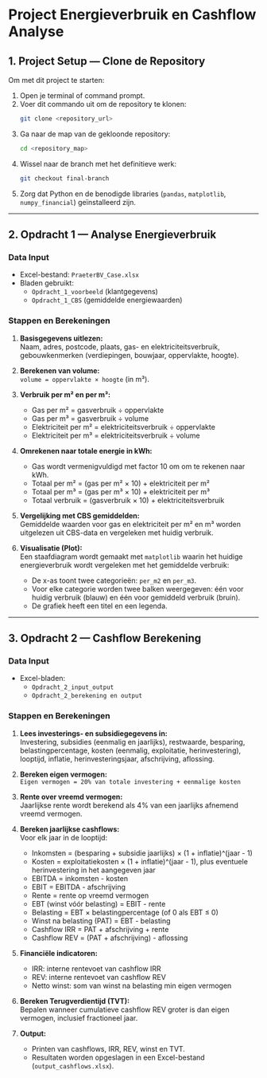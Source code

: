 #  Project Energieverbruik en Cashflow Analyse

## 1. Project Setup — Clone de Repository

Om met dit project te starten:

1. Open je terminal of command prompt.
2. Voer dit commando uit om de repository te klonen:
   ```bash
   git clone <repository_url>
   ```
3. Ga naar de map van de gekloonde repository:
   ```bash
   cd <repository_map>
   ```
4. Wissel naar de branch met het definitieve werk:
   ```bash
   git checkout final-branch
   ```
5. Zorg dat Python en de benodigde libraries (`pandas`, `matplotlib`, `numpy_financial`) geïnstalleerd zijn.

---

## 2. Opdracht 1 — Analyse Energieverbruik

### Data Input

- Excel-bestand: `PraeterBV_Case.xlsx`
- Bladen gebruikt:  
  - `Opdracht_1_voorbeeld` (klantgegevens)  
  - `Opdracht_1_CBS` (gemiddelde energiewaarden)

### Stappen en Berekeningen

1. **Basisgegevens uitlezen:**  
   Naam, adres, postcode, plaats, gas- en elektriciteitsverbruik, gebouwkenmerken (verdiepingen, bouwjaar, oppervlakte, hoogte).

2. **Berekenen van volume:**  
   `volume = oppervlakte × hoogte` (in m³).

3. **Verbruik per m² en per m³:**  
   - Gas per m² = gasverbruik ÷ oppervlakte  
   - Gas per m³ = gasverbruik ÷ volume  
   - Elektriciteit per m² = elektriciteitsverbruik ÷ oppervlakte  
   - Elektriciteit per m³ = elektriciteitsverbruik ÷ volume

4. **Omrekenen naar totale energie in kWh:**  
   - Gas wordt vermenigvuldigd met factor 10 om om te rekenen naar kWh.  
   - Totaal per m² = (gas per m² × 10) + elektriciteit per m²  
   - Totaal per m³ = (gas per m³ × 10) + elektriciteit per m³  
   - Totaal verbruik = (gasverbruik × 10) + elektriciteitsverbruik

5. **Vergelijking met CBS gemiddelden:**  
   Gemiddelde waarden voor gas en elektriciteit per m² en m³ worden uitgelezen uit CBS-data en vergeleken met huidig verbruik.

6. **Visualisatie (Plot):**  
   Een staafdiagram wordt gemaakt met `matplotlib` waarin het huidige energieverbruik wordt vergeleken met het gemiddelde verbruik:  
   - De x-as toont twee categorieën: `per_m2` en `per_m3`.  
   - Voor elke categorie worden twee balken weergegeven: één voor huidig verbruik (blauw) en één voor gemiddeld verbruik (bruin).  
   - De grafiek heeft een titel en een legenda.

---

## 3. Opdracht 2 — Cashflow Berekening

### Data Input

- Excel-bladen:  
  - `Opdracht_2_input_output`  
  - `Opdracht_2_berekening en output`

### Stappen en Berekeningen

1. **Lees investerings- en subsidiegegevens in:**  
   Investering, subsidies (eenmalig en jaarlijks), restwaarde, besparing, belastingpercentage, kosten (eenmalig, exploitatie, herinvestering), looptijd, inflatie, herinvesteringsjaar, afschrijving, aflossing.

2. **Bereken eigen vermogen:**  
   `Eigen vermogen = 20% van totale investering + eenmalige kosten`

3. **Rente over vreemd vermogen:**  
   Jaarlijkse rente wordt berekend als 4% van een jaarlijks afnemend vreemd vermogen.

4. **Bereken jaarlijkse cashflows:**  
   Voor elk jaar in de looptijd:  
   - Inkomsten = (besparing + subsidie jaarlijks) × (1 + inflatie)^(jaar - 1)  
   - Kosten = exploitatiekosten × (1 + inflatie)^(jaar - 1), plus eventuele herinvestering in het aangegeven jaar  
   - EBITDA = inkomsten - kosten  
   - EBIT = EBITDA - afschrijving  
   - Rente = rente op vreemd vermogen  
   - EBT (winst vóór belasting) = EBIT - rente  
   - Belasting = EBT × belastingpercentage (of 0 als EBT ≤ 0)  
   - Winst na belasting (PAT) = EBT - belasting  
   - Cashflow IRR = PAT + afschrijving + rente  
   - Cashflow REV = (PAT + afschrijving) - aflossing

5. **Financiële indicatoren:**  
   - IRR: interne rentevoet van cashflow IRR  
   - REV: interne rentevoet van cashflow REV  
   - Netto winst: som van winst na belasting min eigen vermogen

6. **Bereken Terugverdientijd (TVT):**  
   Bepalen wanneer cumulatieve cashflow REV groter is dan eigen vermogen, inclusief fractioneel jaar.

7. **Output:**  
   - Printen van cashflows, IRR, REV, winst en TVT.  
   - Resultaten worden opgeslagen in een Excel-bestand (`output_cashflows.xlsx`).

